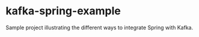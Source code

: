 # kafka-spring-example
Sample project illustrating the different ways to integrate Spring with Kafka.
